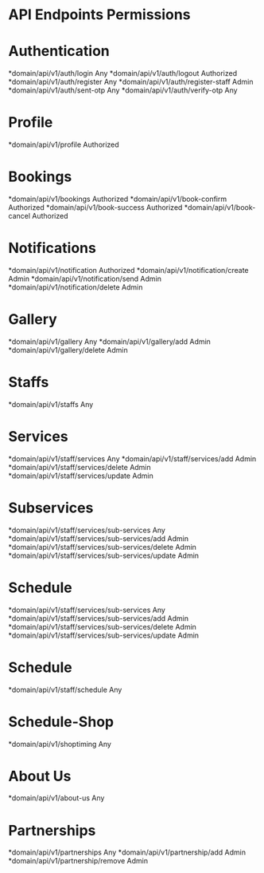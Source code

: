 # API Endpoints                         Permissions

# Authentication
*domain/api/v1/auth/login                Any
*domain/api/v1/auth/logout               Authorized
*domain/api/v1/auth/register             Any
*domain/api/v1/auth/register-staff       Admin
*domain/api/v1/auth/sent-otp             Any
*domain/api/v1/auth/verify-otp           Any

# Profile
*domain/api/v1/profile                   Authorized

# Bookings
*domain/api/v1/bookings                  Authorized
*domain/api/v1/book-confirm              Authorized
*domain/api/v1/book-success              Authorized
*domain/api/v1/book-cancel               Authorized

# Notifications
*domain/api/v1/notification              Authorized
*domain/api/v1/notification/create       Admin
*domain/api/v1/notification/send         Admin
*domain/api/v1/notification/delete       Admin

# Gallery
*domain/api/v1/gallery                   Any
*domain/api/v1/gallery/add               Admin
*domain/api/v1/gallery/delete            Admin

# Staffs
*domain/api/v1/staffs                    Any

# Services
*domain/api/v1/staff/services                  Any
*domain/api/v1/staff/services/add              Admin
*domain/api/v1/staff/services/delete           Admin
*domain/api/v1/staff/services/update           Admin

# Subservices
*domain/api/v1/staff/services/sub-services                   Any
*domain/api/v1/staff/services/sub-services/add               Admin
*domain/api/v1/staff/services/sub-services/delete            Admin
*domain/api/v1/staff/services/sub-services/update            Admin

# Schedule
*domain/api/v1/staff/services/sub-services                   Any
*domain/api/v1/staff/services/sub-services/add               Admin
*domain/api/v1/staff/services/sub-services/delete            Admin
*domain/api/v1/staff/services/sub-services/update            Admin

# Schedule
*domain/api/v1/staff/schedule            Any

# Schedule-Shop
*domain/api/v1/shoptiming                Any

# About Us
*domain/api/v1/about-us                  Any

# Partnerships
*domain/api/v1/partnerships              Any
*domain/api/v1/partnership/add           Admin
*domain/api/v1/partnership/remove        Admin
